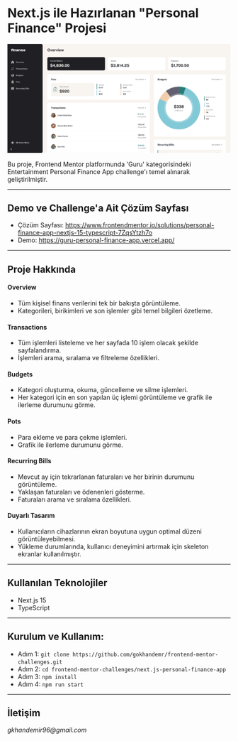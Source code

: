 # Next.js ile Hazırlanan "Personal Finance" Projesi

![Personal Finance](./public/images.gif)

Bu proje, Frontend Mentor platformunda 'Guru' kategorisindeki Entertainment Personal Finance App challenge'ı temel alınarak geliştirilmiştir.

---

## Demo ve Challenge'a Ait Çözüm Sayfası
* Çözüm Sayfası: https://www.frontendmentor.io/solutions/personal-finance-app-nextjs-15-typescript-7ZqsYtzh7o
* Demo: https://guru-personal-finance-app.vercel.app/

---

## Proje Hakkında
#### Overview
* Tüm kişisel finans verilerini tek bir bakışta görüntüleme.
* Kategorileri, birikimleri ve son işlemler gibi temel bilgileri özetleme.
#### Transactions
* Tüm işlemleri listeleme ve her sayfada 10 işlem olacak şekilde sayfalandırma.
* İşlemleri arama, sıralama ve filtreleme özellikleri.
#### Budgets
* Kategori oluşturma, okuma, güncelleme ve silme işlemleri.
* Her kategori için en son yapılan üç işlemi görüntüleme ve grafik ile ilerleme durumunu görme.
#### Pots
* Para ekleme ve para çekme işlemleri.
* Grafik ile ilerleme durumunu görme.
#### Recurring Bills
* Mevcut ay için tekrarlanan faturaları ve her birinin durumunu görüntüleme.
* Yaklaşan faturaları ve ödenenleri gösterme.
* Faturaları arama ve sıralama özellikleri.
#### Duyarlı Tasarım
* Kullanıcıların cihazlarının ekran boyutuna uygun optimal düzeni görüntüleyebilmesi.
* Yükleme durumlarında, kullanıcı deneyimini artırmak için skeleton ekranlar kullanılmıştır.

---

## Kullanılan Teknolojiler
* Next.js 15
* TypeScript

---

## Kurulum ve Kullanım:
* Adım 1: `git clone https://github.com/gokhandemr/frontend-mentor-challenges.git`
* Adım 2: `cd frontend-mentor-challenges/next.js-personal-finance-app`
* Adım 3: `npm install`
* Adım 4: `npm run start`

---

## İletişim
_gkhandemir96@gmail.com_
